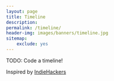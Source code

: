 ```yaml
---
layout: page
title: Timeline
description: 
permalink: /timeline/
header-img: images/banners/timeline.jpg
sitemap:
    exclude: yes
---
```


TODO: Code a timeline!

Inspired by [IndieHackers](https://www.indiehackers.com/blog)
